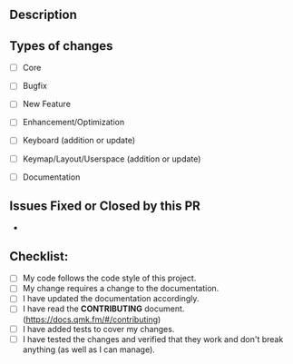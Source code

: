 <!--- Provide a general summary of your changes in the Title above -->

<!--- This template is entirely option and can be reomved, but is here to help both you and us. -->

## Description
<!--- Describe your changes in detail -->

## Types of changes
<!--- What types of changes does your code introduce? Put an `x` in all the boxes that apply: -->
- [ ] Core
- [ ] Bugfix
- [ ] New Feature
- [ ] Enhancement/Optimization
- [ ] Keyboard (addition or update)
- [ ] Keymap/Layout/Userspace (addition or update)
- [ ] Documentation


## Issues Fixed or Closed by this PR

* 

## Checklist:
<!--- Go over all the following points, and put an `x` in all the boxes that apply. -->
<!--- If you're unsure about any of these, don't hesitate to ask. We're here to help! -->
- [ ] My code follows the code style of this project.
- [ ] My change requires a change to the documentation.
- [ ] I have updated the documentation accordingly.
- [ ] I have read the **CONTRIBUTING** document. (https://docs.qmk.fm/#/contributing)
- [ ] I have added tests to cover my changes.
- [ ] I have tested the changes and verified that they work and don't break anything (as well as I can manage).

